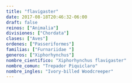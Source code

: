 ```yaml
---
title: "flavigaster"
date: 2017-08-18T20:46:32-06:00
draft: false
reinos: ["Animalia"]
divisiones: ["Chordata"]
clases: ["Aves"]
ordenes: ["Passeriformes"]
familias: ["Furnariidae "]
generos: ["Xiphorhynchus"]
nombre_cientifico: "Xiphorhynchus flavigaster"
nombre_comun: "Trepador Piquiclaro"
nombre_ingles: "Ivory-billed Woodcreeper"
---
```

